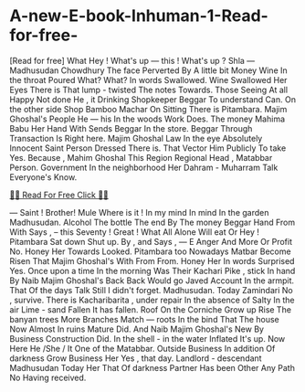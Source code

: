 # A-new-E-book-Inhuman-1-Read-for-free-
[Read for free]
What Hey ! What's up — this ! What's up ? Shla — 
Madhusudan Chowdhury The face Perverted By A little bit Money Wine In the throat Poured What? What? In words Swallowed. Wine Swallowed Her Eyes There is That lump - twisted The notes Towards. 
Those Seeing At all Happy Not done He , it Drinking Shopkeeper Beggar To understand Can. On the other side Shop Bamboo Machar On Sitting There is Pitambara. Majim Ghoshal's People He — his In the woods Work Does. The money Mahima Babu Her Hand With Sends Beggar In the store. Beggar Through Transaction Is Right here. Majim Ghoshal Law In the eye Absolutely Innocent Saint Person Dressed There is. That Vector Him Publicly To take Yes. Because , Mahim Ghoshal This Region Regional Head , Matabbar Person. Government In the neighborhood Her Dahram - Muharram Talk Everyone's Know.

[📗📗 Read For Free Click 📗📗](https://thestorygallery01.blogspot.com/)

— Saint ! Brother! Mule Where is it ! In my mind In mind In the garden Madhusudan. Alcohol The bottle The end By The money Beggar Hand From With Says , – this Seventy ! Great ! What All Alone Will eat Or Hey !
Pitambara Sat down Shut up. By , and Says ,
— E Anger And More Or Profit No. 
Honey Her Towards Looked. Pitambara too Nowadays Matbar Become Risen That Majim Ghoshal's With From From. 
Honey Her In words Surprised Yes. Once upon a time In the morning Was Their Kachari Pike , stick In hand By Naib Majim Ghoshal's Back Back Would go Javed Account In the armpit. That Of the days Talk Still I didn't forget. Madhusudan. Today Zamindari No , survive. There is Kacharibarita , under repair In the absence of Salty In the air Lime - sand Fallen It has fallen. Roof On the Corniche Grow up Rise The banyan trees More Branches Match — roots In the bind That The house Now Almost In ruins Mature Did. 
And Naib Majim Ghoshal's New By Business Construction Did. In the shell - in the water Inflated It's up. Now Here He /She / It One of the Matabbar. Outside Business In addition Of darkness Grow Business Her Yes , that day. Landlord - descendant Madhusudan Today Her That Of darkness Partner Has been 
Other Any Path No Having received. 
